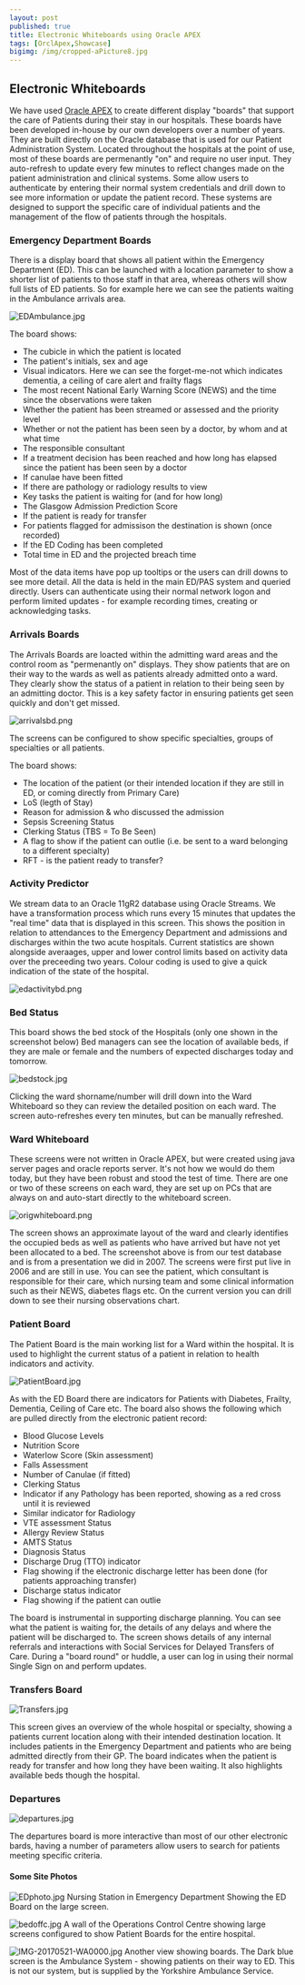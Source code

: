 ```yaml
---
layout: post
published: true
title: Electronic Whiteboards using Oracle APEX
tags: [OrclApex,Showcase]
bigimg: /img/cropped-aPicture8.jpg
---
```


## Electronic Whiteboards

We have used [Oracle APEX](https://apex.oracle.com/) to create different display "boards" that support the care of Patients during their stay in our hospitals. These boards have been developed in-house by our own developers over a number of years. They are built directly on the Oracle database that is used for our Patient Administration System.
Located throughout the hospitals at the point of use, most of these boards are permenantly "on" and require no user input. They auto-refresh to update every few minutes to reflect changes made on the patient administration and clinical systems. Some allow users to authenticate by entering their normal system credentials and drill down to see more information or update the patient record.
These systems are designed to support the specific care of individual patients and the management of the flow of patients through the hospitals.

### Emergency Department Boards

There is a display board that shows all patient within the Emergency Department (ED). This can be launched with a location parameter to show a shorter list of patients to those staff in that area, whereas others will show full lists of ED patients.
So for example here we can see the patients waiting in the Ambulance arrivals area.

![EDAmbulance.jpg](/img/EDAmbulance.jpg)

The board shows:
- The cubicle in which the patient is located
- The patient's initials, sex and age
- Visual indicators. Here we can see the forget-me-not which indicates dementia, a ceiling of care alert and frailty flags
- The most recent National Early Warning Score (NEWS) and the time since the observations were taken
- Whether the patient has been streamed or assessed and the priority level
- Whether or not the patient has been seen by a doctor, by whom and at what time
- The responsible consultant
- If a treatment decision has been reached and how long has elapsed since the patient has been seen by a doctor 
- If canulae have been fitted
- If there are pathology or radiology results to view
- Key tasks the patient is waiting for (and for how long)
- The Glasgow Admission Prediction Score
- If the patient is ready for transfer
- For patients flagged for admissison the destination is shown (once recorded)
- If the ED Coding has been completed
- Total time in ED and the projected breach time

Most of the data items have pop up tooltips or the users can drill downs to see more detail. All the data is held in the main ED/PAS system and queried directly. Users can authenticate using their normal network logon and perform limited updates - for example recording times, creating or acknowledging tasks.

### Arrivals Boards

The Arrivals Boards are loacted within the admitting ward areas and the control room as "permenantly on" displays. They show patients that are on their way to the wards as well as patients already admitted onto a ward. They clearly show the status of a patient in relation to their being seen by an admitting doctor. This is a key safety factor in ensuring patients get seen quickly and don't get missed.

![arrivalsbd.png](/img/arrivalsbd.png)

The screens can be configured to show specific specialties, groups of specialties or all patients. 

The board shows:
- The location of the patient (or their intended location if they are still in ED, or coming directly from Primary Care)
- LoS (legth of Stay)
- Reason for admission & who discussed the admission 
- Sepsis Screening Status
- Clerking Status (TBS = To Be Seen)
- A flag to show if the patient can outlie (i.e. be sent to a ward belonging to a different specialty)
- RFT - is the patient ready to transfer?

### Activity Predictor

We stream data to an Oracle 11gR2 database using Oracle Streams. We have a transformation process which runs every 15 minutes that updates the "real time" data that is displayed in this screen. This shows the position in relation to attendances to the Emergency Department and admissions and discharges within the two acute hospitals.
Current statistics are shown alongside averaages, upper and lower control limits based on activity data over the preceeding two years. Colour coding is used to give a quick indication of the state of the hospital.

![edactivitybd.png](/img/edactivitybd.png)

### Bed Status
This board shows the bed stock of the Hospitals (only one shown in the screenshot below)
Bed managers can see the location of available beds, if they are male or female and the numbers of expected discharges today and tomorrow.

![bedstock.jpg](/img/bedstock.jpg)

Clicking the ward shorname/number will drill down into the Ward Whiteboard so they can review the detailed position on each ward.
The screen auto-refreshes every ten minutes, but can be manually refreshed.

### Ward Whiteboard
These screens were not written in Oracle APEX, but were created using java server pages and oracle reports server. It's not how we would do them today, but they have been robust and stood the test of time.
There are one or two of these screens on each ward, they are set up on PCs that are always on and auto-start directly to the whiteboard screen.

![origwhiteboard.png](/img/origwhiteboard.png)

The screen shows an approximate layout of the ward and clearly identifies the occupied beds as well as patients who have arrived but have not yet been allocated to a bed. The screenshot above is from our test database and is from a presentation we did in 2007. The screens were first put live in 2006 and are still in use. You can see the patient, which consultant is responsible for their care, which nursing team and some clinical information such as their NEWS, diabetes flags etc.
On the current version you can drill down to see their nursing observations chart.

### Patient Board

The Patient Board is the main working list for a Ward within the hospital. It is used to highlight the current status of a patient in relation to health indicators and activity. 

![PatientBoard.jpg](/img/PatientBoard.jpg)

As with the ED Board there are indicators for Patients with Diabetes, Frailty, Dementia, Ceiling of Care etc. The board also shows the following which are pulled directly from the electronic patient record:

- Blood Glucose Levels
- Nutrition Score
- Waterlow Score (Skin assessment)
- Falls Assessment
- Number of Canulae (if fitted)
- Clerking Status
- Indicator if any Pathology has been reported, showing as a red cross until it is reviewed
- Similar indicator for Radiology
- VTE assessment Status
- Allergy Review Status
- AMTS Status
- Diagnosis Status
- Discharge Drug (TTO) indicator
- Flag showing if the electronic discharge letter has been done (for patients approaching transfer)
- Discharge status indicator
- Flag showing if the patient can outlie

The board is instrumental in supporting discharge planning. You can see what the patient is waiting for, the details of any delays and where the patient will be discharged to. The screen shows details of any internal referrals and interactions with Social Services for Delayed Transfers of Care.
During a "board round" or huddle, a user can log in using their normal Single Sign on and perform updates.


### Transfers Board

![Transfers.jpg](/img/Transfers.jpg)

This screen gives an overview of the whole hospital or specialty, showing a patients current location along with their intended destination location. It includes patients in the Emergency Department and patients who are being admitted directly from their GP. The board indicates when the patient is ready for transfer and how long they have been waiting. It also highlights available beds though the hospital.

### Departures

![departures.jpg](/img/departures.jpg)

The departures board is more interactive than most of our other electronic bards, having a number of parameters allow users to search for patients meeting specific criteria.

#### Some Site Photos 

![EDphoto.jpg](/img/EDphoto.jpg)
Nursing Station in Emergency Department Showing the ED Board on the large screen.

![bedoffc.jpg ](/img/bedoffc.jpg)
A wall of the Operations Control Centre showing large screens configured to show Patient Boards for the entire hospital.

![IMG-20170521-WA0000.jpg](/img/IMG-20170521-WA0000.jpg)
Another view showing boards. 
The Dark blue screen is the Ambulance System - showing patients on their way to ED. This is not our system, but is supplied by the Yorkshire Ambulance Service.

 





